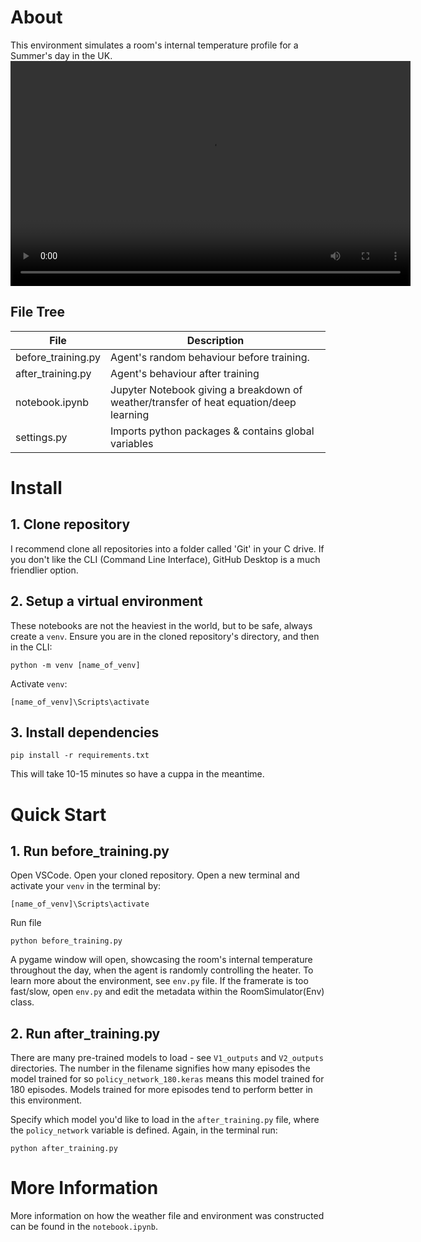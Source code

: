 # About
This environment simulates a room's internal temperature profile for a Summer's day in the UK. 
<video width="640" height="360" controls>
  <source src="https://github.com/kaushishere/RoomSimulator/blob/main/media/video_readme.mp4" type="video/mp4">
</video>


## File Tree

| File     | Description     | 
|--------------|--------------|
| before_training.py | Agent's random behaviour before training. | 
| after_training.py | Agent's behaviour after training |
| notebook.ipynb | Jupyter Notebook giving a breakdown of weather/transfer of heat equation/deep learning | 
| settings.py | Imports python packages & contains global variables | 

# Install
## 1. Clone repository
I recommend clone all repositories into a folder called 'Git' in your C drive. If you don't like the CLI (Command Line Interface), GitHub Desktop is a much friendlier option.

## 2. Setup a virtual environment
These notebooks are not the heaviest in the world, but to be safe, always create a `venv`. Ensure you are in the cloned repository's directory, and then in the CLI:
```
python -m venv [name_of_venv]
```
Activate `venv`:
```
[name_of_venv]\Scripts\activate
```

## 3. Install dependencies
```
pip install -r requirements.txt
```
This will take 10-15 minutes so have a cuppa in the meantime.

# Quick Start
## 1. Run before_training.py
Open VSCode. Open your cloned repository. Open a new terminal and activate your `venv` in the terminal by:
```
[name_of_venv]\Scripts\activate
```
Run file
```
python before_training.py
```
A pygame window will open, showcasing the room's internal temperature throughout the day, when the agent is randomly controlling the heater. To learn more about the environment, see `env.py` file. If the framerate is too fast/slow, open `env.py` and edit the metadata within the RoomSimulator(Env) class.

## 2. Run after_training.py
There are many pre-trained models to load - see `V1_outputs` and `V2_outputs` directories. The number in the filename signifies how many episodes the model trained for so `policy_network_180.keras` means this model trained for 180 episodes. Models trained for more episodes tend to perform better in this environment.

Specify which model you'd like to load in the `after_training.py` file, where the `policy_network` variable is defined. Again, in the terminal run:
```
python after_training.py
```

# More Information
More information on how the weather file and environment was constructed can be found in the `notebook.ipynb`.